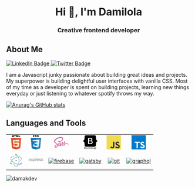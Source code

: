 <h1 align="center">Hi 👋, I'm Damilola</h1>
<h3 align="center">Creative frontend developer</h3>

## About Me
<p align="left">
   <a href="https://www.linkedin.com/in/damak-dev" target="_blank" rel="noreferrer">
    <img src="https://img.shields.io/badge/LinkedIn-blue?style=for-the-badge&logo=linkedin&logoColor=white" alt="LinkedIn Badge"/>
  </a>
  <a href="https://twitter.com/__damak" target="_blank" rel="noreferrer">
    <img src="https://img.shields.io/badge/Twitter-blue?style=for-the-badge&logo=twitter&logoColor=white" alt="Twitter Badge"/>
  </a>
</p>
I am a Javascript junky passionate about building great ideas and projects. My superpower is building delightful user interfaces with vanilla CSS.
Most of my time as a developer is spent on building projects, learning new things everyday or just listening to whatever spotify throws my way.


[![Anurag's GitHub stats](https://github-readme-stats.vercel.app/api?username=damakdev)](https://github.com/anuraghazra/github-readme-stats)
<!-- ![Alt text](https://spotify-recently-played-readme.vercel.app/api?user=8u9bvvwczea143pv9nzu9nf2o) -->

## Languages and Tools
<table>
  <tr>
    <td align="center">
      <a href="https://www.w3.org/html/" target="_blank" rel="noreferrer">
        <img
          src="https://raw.githubusercontent.com/devicons/devicon/master/icons/html5/html5-original-wordmark.svg"
          alt="html5"
          width="40"
          height="40"
        />
      </a>
    </td>
    <td align="center">
      <a href="https://www.w3schools.com/css/" target="_blank" rel="noreferrer">
        <img
          src="https://raw.githubusercontent.com/devicons/devicon/master/icons/css3/css3-original-wordmark.svg"
          alt="css3"
          width="40"
          height="40"
        />
      </a>
    </td>
    <td align="center">
      <a href="https://sass-lang.com" target="_blank" rel="noreferrer">
        <img
          src="https://raw.githubusercontent.com/devicons/devicon/master/icons/sass/sass-original.svg"
          alt="sass"
          width="40"
          height="40"
        />
      </a>
    </td>
    <td align="center">
      <a href="https://getbootstrap.com" target="_blank" rel="noreferrer">
        <img
          src="https://raw.githubusercontent.com/devicons/devicon/master/icons/bootstrap/bootstrap-plain-wordmark.svg"
          alt="bootstrap"
          width="40"
          height="40"
        />
      </a>
    </td>
    <td align="center">
      <a
        href="https://developer.mozilla.org/en-US/docs/Web/JavaScript"
        target="_blank"
        rel="noreferrer"
      >
        <img
          src="https://raw.githubusercontent.com/devicons/devicon/master/icons/javascript/javascript-original.svg"
          alt="javascript"
          width="40"
          height="40"
        />
      </a>
    </td>
    <td align="center">
      <a
        href="https://www.typescriptlang.org/"
        target="_blank"
        rel="noreferrer"
      >
        <img
          src="https://raw.githubusercontent.com/devicons/devicon/master/icons/typescript/typescript-original.svg"
          alt="typescript"
          width="40"
          height="40"
        />
      </a>
    </td>
  </tr>

  <tr>
    <td align="center">
      <a href="https://www.electronjs.org" target="_blank" rel="noreferrer">
        <img
          src="https://raw.githubusercontent.com/devicons/devicon/master/icons/electron/electron-original.svg"
          alt="electron"
          width="40"
          height="40"
        />
      </a>
    </td>
    <td align="center">
      <a href="https://expressjs.com" target="_blank" rel="noreferrer">
        <img
          src="https://raw.githubusercontent.com/devicons/devicon/master/icons/express/express-original-wordmark.svg"
          alt="express"
          width="40"
          height="40"
        />
      </a>
    </td>
    <td align="center">
      <a href="https://firebase.google.com/" target="_blank" rel="noreferrer">
        <img
          src="https://www.vectorlogo.zone/logos/firebase/firebase-icon.svg"
          alt="firebase"
          width="40"
          height="40"
        />
      </a>
    </td>
    <td align="center">
      <a href="https://www.gatsbyjs.com/" target="_blank" rel="noreferrer">
        <img
          src="https://www.vectorlogo.zone/logos/gatsbyjs/gatsbyjs-icon.svg"
          alt="gatsby"
          width="40"
          height="40"
        />
      </a>
    </td>
    <td align="center">
      <a href="https://git-scm.com/" target="_blank" rel="noreferrer">
        <img
          src="https://www.vectorlogo.zone/logos/git-scm/git-scm-icon.svg"
          alt="git"
          width="40"
          height="40"
        />
      </a>
    </td>
    <td align="center">
      <a href="https://graphql.org" target="_blank" rel="noreferrer">
        <img
          src="https://www.vectorlogo.zone/logos/graphql/graphql-icon.svg"
          alt="graphql"
          width="40"
          height="40"
        />
      </a>
    </td>
<!--     <td align="center">
      <a href="https://jestjs.io" target="_blank" rel="noreferrer">
        <img
          src="https://www.vectorlogo.zone/logos/jestjsio/jestjsio-icon.svg"
          alt="jest"
          width="40"
          height="40"
        />
      </a>
    </td>
    <td align="center">
      <a href="https://www.linux.org/" target="_blank" rel="noreferrer">
        <img
          src="https://raw.githubusercontent.com/devicons/devicon/master/icons/linux/linux-original.svg"
          alt="linux"
          width="40"
          height="40"
        />
      </a>
    </td>
    <td align="center">
      <a href="https://www.mongodb.com/" target="_blank" rel="noreferrer">
        <img
          src="https://raw.githubusercontent.com/devicons/devicon/master/icons/mongodb/mongodb-original-wordmark.svg"
          alt="mongodb"
          width="40"
          height="40"
        />
      </a>
    </td>
    <td align="center">
      <a href="https://nextjs.org/" target="_blank" rel="noreferrer">
        <img
          src="https://cdn.worldvectorlogo.com/logos/nextjs-2.svg"
          alt="nextjs"
          width="40"
          height="40"
        />
      </a>
    </td>
    <td align="center">
      <a href="https://nodejs.org" target="_blank" rel="noreferrer">
        <img
          src="https://raw.githubusercontent.com/devicons/devicon/master/icons/nodejs/nodejs-original-wordmark.svg"
          alt="nodejs"
          width="40"
          height="40"
        />
      </a>
    </td>
    <td align="center">
      <a href="https://nuxtjs.org/" target="_blank" rel="noreferrer">
        <img
          src="https://www.vectorlogo.zone/logos/nuxtjs/nuxtjs-icon.svg"
          alt="nuxtjs"
          width="40"
          height="40"
        />
      </a>
    </td>
    <td align="center">
      <a href="https://reactjs.org/" target="_blank" rel="noreferrer">
        <img
          src="https://raw.githubusercontent.com/devicons/devicon/master/icons/react/react-original-wordmark.svg"
          alt="react"
          width="40"
          height="40"
        />
      </a>
    </td>
    <td align="center">
      <a href="https://redux.js.org" target="_blank" rel="noreferrer">
        <img
          src="https://raw.githubusercontent.com/devicons/devicon/master/icons/redux/redux-original.svg"
          alt="redux"
          width="40"
          height="40"
        />
      </a>
    </td>
    <td align="center">
      <a href="https://vuejs.org/" target="_blank" rel="noreferrer">
        <img
          src="https://raw.githubusercontent.com/devicons/devicon/master/icons/vuejs/vuejs-original-wordmark.svg"
          alt="vuejs"
          width="40"
          height="40"
        />
      </a>
    </td> -->
  </tr>
</table>


<p><img align="left" src="https://github-readme-stats.vercel.app/api/top-langs?username=damakdev&show_icons=true&locale=en&layout=compact" alt="damakdev" /></p>

<!-- <p>&nbsp;<img align="center" src="https://github-readme-stats.vercel.app/api?username=damakdev&show_icons=true&locale=en" alt="damakdev" /></p> -->

<!-- <p><img align="center" src="https://github-readme-streak-stats.herokuapp.com/?user=damakdev&" alt="damakdev" /></p> -->
